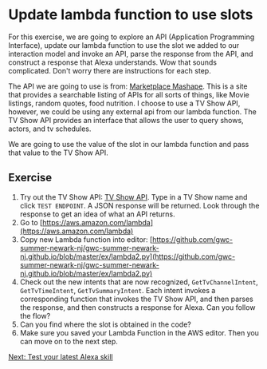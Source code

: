 # Update lambda function to use slots

For this exercise, we are going to explore an API (Application Programming Interface), update our lambda function to use the slot we added to our interaction model and invoke an API, 
parse the response from the API, and construct a response that Alexa understands. Wow that sounds complicated. Don't worry there are instructions for each step. 

The API we are going to use is from: [Marketplace Mashape](https://market.mashape.com/dashboard). This is a site that provides a searchable listing of APIs for all sorts of things, like Movie listings, random quotes, food nutrition. I choose to use a TV Show API, however, we could be using any external api from our lambda function.
The TV Show API provides an interface that allows the user to query shows, actors, and tv schedules.

We are going to use the value of the slot in our lambda function and pass that value to the TV Show API.

## Exercise
1. Try out the TV Show API: [TV Show API]({https://market.mashape.com/tvjan/tvmaze). Type in a TV Show name and click `TEST ENDPOINT`. A JSON response will be returned. Look through the response to get an idea of what an API returns. 
1. Go to [https://aws.amazon.com/lambda](https://aws.amazon.com/lambda)
2. Copy new Lambda function into editor: [https://github.com/gwc-summer-newark-nj/gwc-summer-newark-nj.github.io/blob/master/ex/lambda2.py](https://github.com/gwc-summer-newark-nj/gwc-summer-newark-nj.github.io/blob/master/ex/lambda2.py)
3. Check out the new intents that are now recognized, `GetTvChannelIntent`, `GetTvTimeIntent`, `GetTvSummaryIntent`. Each intent invokes a corresponding function that invokes the TV Show API, and then parses the response, and then constructs a response for Alexa. Can you follow the flow?
5. Can you find where the slot is obtained in the code?  
4. Make sure you saved your Lambda Function in the AWS editor. Then you can move on to the next step.

[Next: Test your latest Alexa skill](test2.md)
